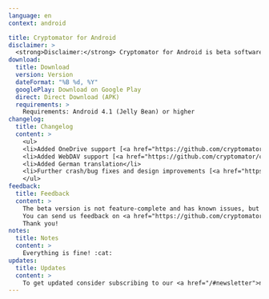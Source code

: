 ```yaml
---
language: en
context: android

title: Cryptomator for Android
disclaimer: >
  <strong>Disclaimer:</strong> Cryptomator for Android is beta software. By downloading Cryptomator, you agree to only use it for testing only with recoverable data. Cryptomator contributors will not be liable for any loss or damage to your data.
download:
  title: Download
  version: Version
  dateFormat: "%B %d, %Y"
  googlePlay: Download on Google Play
  direct: Direct Download (APK)
  requirements: >
    Requirements: Android 4.1 (Jelly Bean) or higher
changelog:
  title: Changelog
  content: >
    <ul>
    <li>Added OneDrive support [<a href="https://github.com/cryptomator/cryptomator-android/issues/10" target="_blank">#10</a>]</li>
    <li>Added WebDAV support [<a href="https://github.com/cryptomator/cryptomator-android/issues/11" target="_blank">#11</a>]</li>
    <li>Added German translation</li>
    <li>Further crash/bug fixes and design improvements [<a href="https://github.com/cryptomator/cryptomator-android/issues/53" target="_blank">#53</a>, <a href="https://github.com/cryptomator/cryptomator-android/issues/46" target="_blank">#46</a>, and other]</li>
    </ul>
feedback:
  title: Feedback
  content: >
    The beta version is not feature-complete and has known issues, but we're of course open for feature requests, suggestions, and obviously bug reports.<br/>
    You can send us feedback on <a href="https://github.com/cryptomator/cryptomator-android" target="_blank">GitHub</a>. Please review and follow our <a href="https://github.com/cryptomator/cryptomator-android/blob/master/CONTRIBUTING.md" target="_blank">contribution guidelines</a>. :cat:<br/>
    Thank you!
notes:
  title: Notes
  content: >
    Everything is fine! :cat:
updates:
  title: Updates
  content: >
    To get updated consider subscribing to our <a href="/#newsletter">newsletter</a> or visit this page once in a while.
---
```

